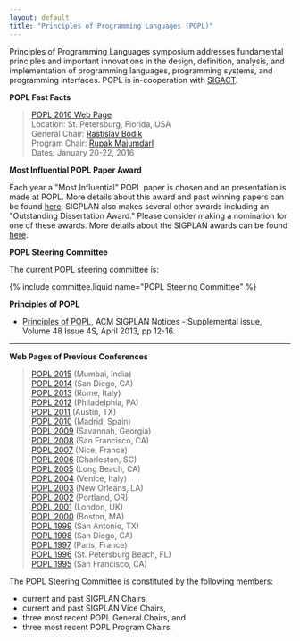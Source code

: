 ```yaml
---
layout: default
title: "Principles of Programming Languages (POPL)"
---
```

Principles of Programming Languages symposium addresses fundamental
principles and important innovations in the design, definition,
analysis, and implementation of programming languages, programming
systems, and programming interfaces. POPL is in-cooperation with
[SIGACT](http://www.acm.org/sigact).   


**POPL Fast Facts**

> [POPL 2016 Web Page](http://conf.researchr.org/home/POPL-2016)  
> Location: St. Petersburg, Florida, USA  
> General Chair: [Rastislav Bodík](http://www.cs.berkeley.edu/~bodik/)  
> Program Chair: [Rupak Majumdarl](http://www.mpi-sws.org/~rupak/)  
> Dates: January 20-22, 2016

**Most Influential POPL Paper Award**

Each year a "Most Influential" POPL paper is chosen and an
presentation is made at POPL. More details about this award and
past winning papers can be found [here](/Awards/Conferences/). SIGPLAN
also makes several other awards including an "Outstanding
Dissertation Award." Please consider making a nomination for one of
these awards.  More details about the SIGPLAN awards can be found
[here](/Awards/).

**POPL Steering Committee**

The current POPL steering committee is:

{% include committee.liquid name="POPL Steering Committee" %}

**Principles of POPL**
 
  * [Principles of POPL](http://dl.acm.org/citation.cfm?doid=2502508.2502517), 
    ACM SIGPLAN Notices - Supplemental issue,
    Volume 48 Issue 4S, April 2013, pp 12-16.

----

**Web Pages of Previous Conferences**  

> [POPL 2015](http://popl.mpi-sws.org/2015/) (Mumbai, India)  
> [POPL 2014](http://popl.mpi-sws.org/2014/)  (San Diego, CA)  
> [POPL 2013](http://popl.mpi-sws.org/2013/)  (Rome, Italy)  
> [POPL 2012](http://www.cse.psu.edu/popl/12/) (Philadelphia, PA)  
> [POPL 2011](http://www.cse.psu.edu/popl/11/) (Austin, TX)  
> [POPL 2010](http://www.cse.psu.edu/popl/10/) (Madrid, Spain)  
> [POPL 2009](http://www.cs.ucsd.edu/popl/09/) (Savannah, Georgia)  
> [POPL 2008](http://www.cs.ucsd.edu/popl/08/) (San Francisco, CA)  
> [POPL 2007](http://www.cs.ucsd.edu/popl/07/) (Nice, France)  
> [POPL 2006](http://www.cs.princeton.edu/~dpw/popl/06/) (Charleston, SC)  
> [POPL 2005](http://www.cs.princeton.edu/~dpw/popl/05/) (Long Beach, CA)  
> [POPL 2004](http://cristal.inria.fr/POPL2004/) (Venice, Italy)  
> [POPL 2003](http://www.cs.berkeley.edu/~aiken/popl03/) (New Orleans, LA)  
> [POPL 2002](http://www.cse.ogi.edu/PacSoft/conf/popl/) (Portland, OR)  
> [POPL 2001](http://www.daimi.au.dk/~popl01/) (London, UK)   
> [POPL 2000](http://www.research.ibm.com/people/w/wegman/POPL.html) (Boston, MA)   
> [POPL 1999](http://www.cs.princeton.edu/~appel/popl99/) (San Antonio, TX)   
> [POPL 1998](http://cm.bell-labs.com/cm/cs/who/dbm/POPL98/index.html) (San Diego, CA)   
> [POPL 1997](http://www.cs.umd.edu/~pugh/popl97/) (Paris, France)   
> [POPL 1996](ftp://parcftp.xerox.com/pub/popl96/popl96.html) (St. Petersburg Beach, FL)   
> [POPL 1995](http://www.cs.wustl.edu/~cytron/popl95.html) (San Francisco, CA)  

The POPL Steering Committee is constituted by the following members:  

-   current and past SIGPLAN Chairs,
-   current and past SIGPLAN Vice Chairs,
-   three most recent POPL General Chairs, and
-   three most recent POPL Program Chairs.  
